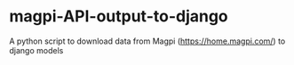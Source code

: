 # magpi-API-output-to-django
A python script to download data from Magpi (https://home.magpi.com/) to django models
